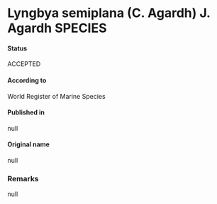 Lyngbya semiplana (C. Agardh) J. Agardh SPECIES
=======

#### Status
ACCEPTED

#### According to
World Register of Marine Species

#### Published in
null

#### Original name
null

### Remarks
null